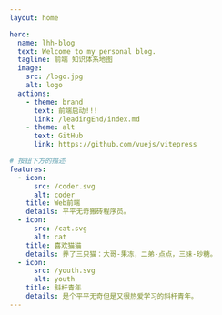 ```yaml
---
layout: home

hero:
  name: lhh-blog
  text: Welcome to my personal blog.
  tagline: 前端 知识体系地图
  image:
    src: /logo.jpg
    alt: logo
  actions:
    - theme: brand
      text: 前端启动!!!
      link: /leadingEnd/index.md
    - theme: alt
      text: GitHub
      link: https://github.com/vuejs/vitepress

# 按钮下方的描述
features:
  - icon:
      src: /coder.svg
      alt: coder
    title: Web前端
    details: 平平无奇搬砖程序员。
  - icon:
      src: /cat.svg
      alt: cat
    title: 喜欢猫猫
    details: 养了三只猫：大哥-果冻，二弟-点点，三妹-砂糖。
  - icon:
      src: /youth.svg
      alt: youth
    title: 斜杆青年
    details: 是个平平无奇但是又很热爱学习的斜杆青年。
---
```


<style>
:root {
  --vp-home-hero-name-color: transparent;
  --vp-home-hero-name-background: -webkit-linear-gradient(120deg, #bd34fe 30%, #41d1ff);

  --vp-home-hero-image-background-image: linear-gradient(-45deg, #bd34fe 50%, #47caff 50%);
  --vp-home-hero-image-filter: blur(44px);
}

@media (min-width: 640px) {
  :root {
    --vp-home-hero-image-filter: blur(56px);
  }
}

@media (min-width: 960px) {
  :root {
    --vp-home-hero-image-filter: blur(68px);
  }
}
</style>
